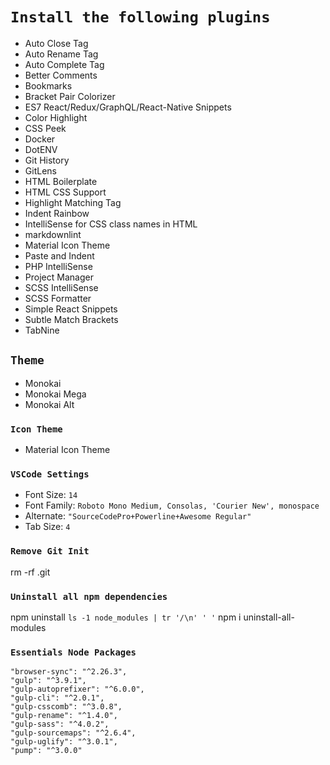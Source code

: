 # `Install the following plugins`

* Auto Close Tag
* Auto Rename Tag
* Auto Complete Tag
* Better Comments
* Bookmarks
* Bracket Pair Colorizer
* ES7 React/Redux/GraphQL/React-Native Snippets
* Color Highlight
* CSS Peek
* Docker
* DotENV
* Git History
* GitLens
* HTML Boilerplate
* HTML CSS Support
* Highlight Matching Tag
* Indent Rainbow
* IntelliSense for CSS class names in HTML
* markdownlint
* Material Icon Theme
* Paste and Indent
* PHP IntelliSense
* Project Manager
* SCSS IntelliSense
* SCSS Formatter
* Simple React Snippets
* Subtle Match Brackets
* TabNine

## `Theme`

* Monokai
* Monokai Mega
* Monokai Alt

### `Icon Theme`

* Material Icon Theme

### `VSCode Settings`

* Font Size: `14`
* Font Family: `Roboto Mono Medium, Consolas, 'Courier New', monospace`
* Alternate: `"SourceCodePro+Powerline+Awesome Regular"`
* Tab Size: `4`

### `Remove Git Init`

rm -rf .git

### `Uninstall all npm dependencies`

npm uninstall `ls -1 node_modules | tr '/\n' ' '`
npm i uninstall-all-modules

### `Essentials Node Packages`

    "browser-sync": "^2.26.3",
    "gulp": "^3.9.1",
    "gulp-autoprefixer": "^6.0.0",
    "gulp-cli": "^2.0.1",
    "gulp-csscomb": "^3.0.8",
    "gulp-rename": "^1.4.0",
    "gulp-sass": "^4.0.2",
    "gulp-sourcemaps": "^2.6.4",
    "gulp-uglify": "^3.0.1",
    "pump": "^3.0.0"
